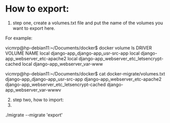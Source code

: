 # How to export:

1. step one, create a volumes.txt file and put the name of the volumes you want to export here. 

For example:

vicmrp@hp-debian11:~/Documents/docker$ docker volume ls
DRIVER    VOLUME NAME
local     django-app_django-app_usr-src-app
local     django-app_webserver_etc-apache2
local     django-app_webserver_etc_letsencrypt-cached
local     django-app_webserver_var-www

vicmrp@hp-debian11:~/Documents/docker$ cat docker-migrate/volumes.txt 
django-app_django-app_usr-src-app
django-app_webserver_etc-apache2
django-app_webserver_etc_letsencrypt-cached
django-app_webserver_var-wwwv

2. step two, how to import:
3. 
./migrate --migrate 'export'




